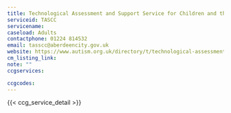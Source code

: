 ```yaml
---
title: Technological Assessment and Support Service for Children and the Curriculum
serviceid: TASCC
servicename:
caseload: Adults
contactphone: 01224 814532
email: tasscc@aberdeencity.gov.uk
website: https://www.autism.org.uk/directory/t/technological-assessment-andsupportservice-for-c
cm_listing_link:
note: ""
ccgservices:

ccgcodes:
---
```


{{< ccg_service_detail >}}
